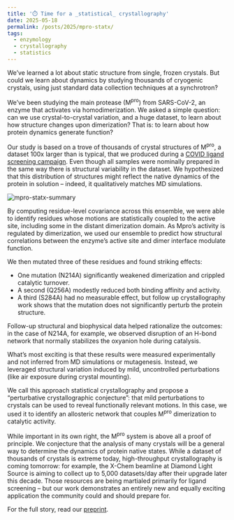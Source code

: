 ```yaml
---
title: '⏱️ Time for a _statistical_ crystallography'
date: 2025-05-18
permalink: /posts/2025/mpro-statx/
tags:
  - enzymology
  - crystallography
  - statistics
---
```


We’ve learned a lot about static structure from single, frozen crystals. But could we learn about dynamics by studying thousands of cryogenic crystals, using just standard data collection techniques at a synchrotron?

We’ve been studying the main protease (M<sup>pro</sup>) from SARS-CoV-2, an enzyme that activates via homodimerization. We asked a simple question: can we use crystal-to-crystal variation, and a huge dataset, to learn about how structure changes upon dimerization? That is: to learn about how protein dynamics generate function?

Our study is based on a trove of thousands of crystal structures of M<sup>pro</sup>, a dataset 100x larger than is typical, that we produced during a [COVID ligand screening campaign](https://www.science.org/doi/10.1126/science.abf7945). Even though all samples were nominally prepared in the same way there is structural variability in the dataset. We hypothesized that this distribution of structures might reflect the native dynamics of the protein in solution – indeed, it qualitatively matches MD simulations.

![mpro-statx-summary](https://tjlane.github.io/files/mpro-statx-one-slide.jpg)

By computing residue-level covariance across this ensemble, we were able to identify residues whose motions are statistically coupled to the active site, including some in the distant dimerization domain. As Mpro’s activity is regulated by dimerization, we used our ensemble to predict how structural correlations between the enzyme’s active site and dimer interface modulate function.

We then mutated three of these residues and found striking effects:

 - One mutation (N214A) significantly weakened dimerization and crippled catalytic turnover.
 - A second (Q256A) modestly reduced both binding affinity and activity.
 - A third (S284A) had no measurable effect, but follow up crystallography work shows that the mutation does not significantly perturb the protein structure.

Follow-up structural and biophysical data helped rationalize the outcomes: in the case of N214A, for example, we observed disruption of an H-bond network that normally stabilizes the oxyanion hole during catalysis.

What’s most exciting is that these results were measured experimentally and not inferred from MD simulations or mutagenesis. Instead, we leveraged structural variation induced by mild, uncontrolled perturbations (like air exposure during crystal mounting).

We call this approach statistical crystallography and propose a “perturbative crystallographic conjecture”: that mild perturbations to crystals can be used to reveal functionally relevant motions. In this case, we used it to identify an allosteric network that couples M<sup>pro</sup> dimerization to catalytic activity.

While important in its own right, the M<sup>pro</sup> system is above all a proof of principle. We
conjecture that the analysis of many crystals will be a general way to determine the
dynamics of protein native states. While a dataset of thousands of crystals is extreme
today, high-throughput crystallography is coming tomorrow: for example, the X-Chem
beamline at Diamond Light Source is aiming to collect up to 5,000 datasets/day after their
upgrade later this decade. Those resources are being martialed primarily for ligand
screening – but our work demonstrates an entirely new and equally exciting application
the community could and should prepare for.

For the full story, read our [preprint](https://www.biorxiv.org/content/10.1101/2025.01.28.635305v1.full.pdf).


